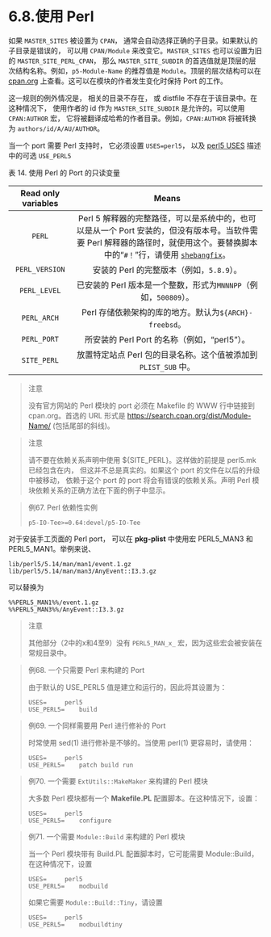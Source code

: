 # 6.8.使用 Perl

如果 `MASTER_SITES` 被设置为 `CPAN`， 通常会自动选择正确的子目录。如果默认的子目录是错误的， 可以用 `CPAN/Module` 来改变它。`MASTER_SITES` 也可以设置为旧的 `MASTER_SITE_PERL_CPAN`， 那么 `MASTER_SITE_SUBDIR` 的首选值就是顶层的层次结构名称。例如，`p5-Module-Name` 的推荐值是 `Module`。顶层的层次结构可以在 [cpan.org](https://cpan.org/modules/by-module/) 上查看。这可以在模块的作者发生变化时保持 Port 的工作。

这一规则的例外情况是， 相关的目录不存在， 或 distfile 不存在于该目录中。在这种情况下， 使用作者的 id 作为 `MASTER_SITE_SUBDIR` 是允许的。可以使用 `CPAN:AUTHOR` 宏， 它将被翻译成哈希的作者目录。例如，`CPAN:AUTHOR` 将被转换为 `authors/id/A/AU/AUTHOR`。

当一个 port 需要 Perl 支持时， 它必须设置 `USES=perl5`， 以及 [perl5 USES](https://docs.freebsd.org/en/books/porters-handbook/book/#uses-perl5) 描述中的可选 `USE_PERL5`

表 14. 使用 Perl 的 Port 的只读变量

| Read only variables |                            Means                             |
| :-----------------: | :----------------------------------------------------------: |
|       `PERL`        | Perl 5 解释器的完整路径，可以是系统中的，也可以是从一个 Port 安装的，但没有版本号。当软件需要 Perl 解释器的路径时，就使用这个。要替换脚本中的“`#！`”行，请使用 [`shebangfix`](https://docs.freebsd.org/en/books/porters-handbook/book/#uses-shebangfix)。 |
|   `PERL_VERSION`    |          安装的 Perl 的完整版本（例如，`5.8.9`）。           |
|    `PERL_LEVEL`     | 已安装的 Perl 版本是一个整数，形式为`MNNNPP`（例如，`500809`）。 |
|     `PERL_ARCH`     |    Perl 存储依赖架构的库的地方。默认为`${ARCH}-freebsd`。    |
|     `PERL_PORT`     |         所安装的 Perl  Port 的名称（例如，“perl5”）。          |
|     `SITE_PERL`     | 放置特定站点 Perl 包的目录名称。这个值被添加到 `PLIST_SUB` 中。 |

> 注意
>
> 没有官方网站的 Perl 模块的 port 必须在 Makefile 的 WWW 行中链接到 cpan.org。首选的 URL 形式是 https://search.cpan.org/dist/Module-Name/ (包括尾部的斜线)。

> 注意
>
> 请不要在依赖关系声明中使用 ${SITE_PERL}。这样做的前提是 perl5.mk 已经包含在内， 但这并不总是真实的。如果这个 port 的文件在以后的升级中被移动， 依赖于这个 port 的 port 将会有错误的依赖关系。声明 Perl 模块依赖关系的正确方法在下面的例子中显示。

> 例67. Perl 依赖性实例
>
> ```shell
> p5-IO-Tee>=0.64:devel/p5-IO-Tee
> ```

对于安装手工页面的 Perl port， 可以在 **pkg-plist** 中使用宏 PERL5_MAN3 和 PERL5_MAN1。举例来说、

```shell
lib/perl5/5.14/man/man1/event.1.gz
lib/perl5/5.14/man/man3/AnyEvent::I3.3.gz
```

可以替换为

```shell
%%PERL5_MAN1%%/event.1.gz
%%PERL5_MAN3%%/AnyEvent::I3.3.gz
```

> 注意
>
> 其他部分（2中的x和4至9）没有 `PERL5_MAN_x_` 宏，因为这些宏会被安装在常规目录中。

> 例68. 一个只需要 Perl 来构建的 Port 
>
> 由于默认的 USE_PERL5 值是建立和运行的，因此将其设置为：
>
> ```shell
> USES=		perl5
> USE_PERL5=	build
> ```

> 例69. 一个同样需要用 Perl 进行修补的 Port 
>
> 时常使用 sed(1) 进行修补是不够的。当使用 perl(1) 更容易时，请使用：
>
> ```shell
> USES=		perl5
> USE_PERL5=	patch build run
> ```

> 例70. 一个需要 `ExtUtils::MakeMaker` 来构建的 Perl 模块
>
> 大多数 Perl 模块都有一个 **Makefile.PL** 配置脚本。在这种情况下，设置：
>
> ```shell
> USES=		perl5
> USE_PERL5=	configure
> ```

> 例71. 一个需要 `Module::Build` 来构建的 Perl 模块
>
> 当一个 Perl 模块带有 Build.PL 配置脚本时，它可能需要 Module::Build，在这种情况下，设置
>
> ```shell
> USES=		perl5
> USE_PERL5=	modbuild
> ```
>
> 如果它需要 `Module::Build::Tiny`，请设置
>
> ```shell
> USES=		perl5
> USE_PERL5=	modbuildtiny
> ```

